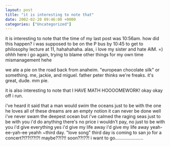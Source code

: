 ```yaml
---
layout: post
title: "it is interesting to note that"
date: 2002-02-20 09:46:00 +0000
categories: ["Uncategorized"]
---
```


it is interesting to note that the time of my last post was 10:56am. how did this happen? i was supposed to be on the P bus by 10:45 to get to philosophy lecture at 11, hahahahaha. alas, i love my sister and hate AIM. =) ohhh here i go again, trying to blame other things for my own time mismanagement hehe

we ate a pie on the road back from anaheim. "european chocolate silk" or something. me, jackie, and miguel. father peter thinks we're freaks. it's great, dude. mm pie. 

it is also interesting to note that I HAVE MATH HOOOOMEWORK! okay okay off i run. 

i've heard it said that a man would swim the oceans
just to be with the one he loves
all of these dreams are an empty notion
it can never be done
well i've never swam the deepest ocean
but i've calmed the raging seas
just to be with you
i'd do anything
there's no price i wouldn't pay, no 
just to be with you
i'd give everything
yes i'd give my life away
i'd give my life away yeah-ee-yah-ee yeahh
~third day. "love song" 
third day is coming to san jo for a concert?!??!??!?! maybe??!?!! soon??!??! i want to go......................